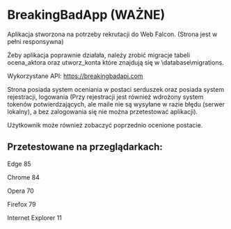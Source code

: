 # BreakingBadApp (WAŻNE)
Aplikacja stworzona na potrzeby rekrutacji do Web Falcon. (Strona jest w pełni responsywna)

Żeby aplikacja poprawnie działała, należy zrobić migracje tabeli ocena_aktora oraz utworz_konta które znajdują się w \database\migrations.

Wykorzystane API: https://breakingbadapi.com

Strona posiada system oceniania w postaci serduszek oraz posiada system rejestracji, logowania (Przy rejestracji jest również wdrożony system tokenów potwierdzających, ale maile nie są wysyłane w razie błędu (serwer lokalny), a bez zalogowania się nie można przetestować aplikacji).

Użytkownik może również zobaczyć poprzednio ocenione postacie.

## Przetestowane na przeglądarkach: 
Edge 85

Chrome 84

Opera 70

Firefox 79

Internet Explorer 11
